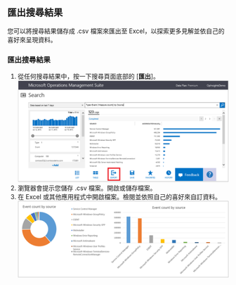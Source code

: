 ## 匯出搜尋結果

您可以將搜尋結果儲存成 .csv 檔案來匯出至 Excel，以探索更多見解並依自己的喜好來呈現資料。

### 匯出搜尋結果

1. 從任何搜尋結果中，按一下搜尋頁面底部的 [**匯出**]。![從搜尋匯出](./media/operational-insights-export/export-search.png)
2. 瀏覽器會提示您儲存 .csv 檔案。開啟或儲存檔案。
3. 在 Excel 或其他應用程式中開啟檔案。檢閱並依照自己的喜好來自訂資料。![Excel 結果](./media/operational-insights-export/export-excel.png)

<!---HONumber=July15_HO4-->